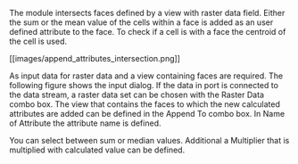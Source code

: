 
The module intersects faces defined by a view with raster data field. Either the sum or the mean value of the cells within a face is added as an user defined attribute to the face. To check if a cell is with a face the centroid of the cell is used.

[[images/append_attributes_intersection.png]]

As input data for raster data and a view containing faces are required. The following figure shows the input dialog. If the data in port is connected to the data stream, a raster data set can be chosen with the Raster Data combo box. The view that contains the faces to which the new calculated attributes are added can be defined in the Append To combo box. In Name of Attribute the attribute name is defined.


You can select between sum or median values. Additional a Multiplier that is multiplied with calculated value can be defined.

